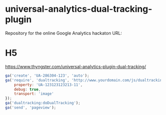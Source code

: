 # universal-analytics-dual-tracking-plugin
Repository for the online Google Analytics hackaton
URL: 
# H5
https://www.thyngster.com/universal-analytics-plugin-dual-tracking/


```javascript
ga('create', 'UA-286304-123', 'auto');
ga('require', 'dualtracking', 'http://www.yourdomain.com/js/dualtracking.js', {
    property: 'UA-123123123213-11',
    debug: true,
    transport: 'image'
});
ga('dualtracking:doDualTracking');
ga('send', 'pageview');
